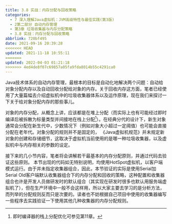 ```yaml
---
title: 3.8 实战：内存分配与回收策略
categories: 
  - 7 深入理解Java虛拟机：JVM高级特性与最佳实践(第3版)
  - 2第二部分 自动内存管理
  - 第3章 垃圾收集器与内存分配策略
  - 3.8 实战：内存分配与回收策略
abbrlink: 720bf495
date: 2021-09-16 20:39:28
<<<<<<< HEAD
updated: 2021-11-18 10:55:11
=======
updated: 2022-04-03 01:21:18
>>>>>>> 4ed4de8f07c69857a05fa9fda8014b55c4291ca0
---
```

Java技术体系的自动内存管理，最根本的目标是自动化地解决两个问题：自动给对象分配内存以及自动回收分配给对象的内存。关于回收内存这方面，笔者已经使用了大量篇幅去介绍虚拟机中的垃圾收集器体系以及运作原理，现在我们来探讨一下关于给对象分配内存的那些事儿。

对象的内存分配，从概念上讲，应该都是在堆上分配（而实际上也有可能经过即时编译后被拆散为标量类型并间接地在栈上分配[^1]）。在经典分代的设计下，新生对象通常会分配在新生代中，少数情况下（例如对象大小超过一定阈值）也可能会直接分配在老年代。对象分配的规则并不是固定的， 《Java虚拟机规范》并未规定新对象的创建和存储细节，这取决于虚拟机当前使用的是哪一种垃圾收集器，以及虚拟机中与内存相关的参数的设定。

接下来的几小节内容，笔者将会讲解若干最基本的内存分配原则，并通过代码去验证这些原则。 本节出现的代码如无特别说明，均使用HotSpot虚拟机，以客户端模式运行。由于并未指定收集器组合，因此，本节验证的实际是使用Serial加Serial Old客户端默认收集器组合下的内存分配和回收的策略，这种配置和收集器组合也许是开发人员做研发时的默认组合（其实现在研发时很多也默认用服务端虚拟机了），但在生产环境中一般不会这样用，所以大家主要去学习的是分析方法，而列举的分配规则反而只是次要的。读者也不妨根据自己项目中使用的收集器编写一些程序去实践验证一下使用其他几种收集器的内存分配规则。


[^1]: 即时编译器的栈上分配优化可参见第11章。
